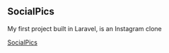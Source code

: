 <h2>SocialPics</h2>
<p>My first project built in Laravel, is an Instagram clone</p>
<a href="http://socialpics.000webhostapp.com" target="_blank">SocialPics<a>
